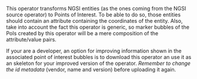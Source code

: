 This operator transforms NGSI entities (as the ones coming from the NGSI source operator) to Points of Interest. To be able to do so, those entities should contain an attribute containing the coordinates of the entity. Also, take into account the fact this operator is generic, so marker bubbles of the PoIs created by this operator will be a mere composition of the attribute/value pairs.

If your are a developer, an option for improving information shown in the associated point of interest bubbles is to download this operator an use it as an skeleton for your improved version of the operator. *Remember to change the id metadata* (vendor, name and version) before uploading it again.
